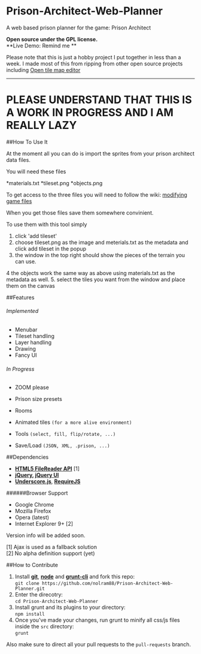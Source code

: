 # Prison-Architect-Web-Planner
A web based prison planner for the game: Prison Architect
 
**Open source under the GPL license.**  
**Live Demo: Remind me **  

Please note that this is just a hobby project I put together in less than a week.
I made most of this from ripping from other open source projects including [Open tile map editor](https://github.com/elias-schuett/Online-Tile-Map-Editor)

----

# PLEASE UNDERSTAND THAT THIS IS A WORK IN PROGRESS AND I AM REALLY LAZY

##How To Use It

At the moment all you can do is import the sprites from your prison architect data files.

You will need these files

*materials.txt
*tileset.png
*objects.png

To get access to the three files you will need to follow the wiki: [modifying game files](http://prisonarchitectwiki.com/wiki/Modding_guide#Modifying_the_Game_Files)

When you get those files save them somewhere convinient.

To use them with this tool simply 

1. click  'add tileset'
2. choose tileset.png as the image and meterials.txt as the metadata and click add tileset in the popup
3. the window in the top right should show the pieces of the terrain you can use.

4 the objects work the same way as above using materials.txt as the metadata as well.
5. select the tiles you want from the window and place them on the canvas



##Features

###### Implemented
  
  * Menubar
  * Tileset handling
  * Layer handling
  * Drawing
  * Fancy UI

###### In Progress
  * ZOOM please
  * Prison size presets
  * Rooms
  * Animated tiles `(for a more alive environment)`
  
  * Tools `(select, fill, flip/rotate, ...)`
  * Save/Load `(JSON, XML, .prison, ...)`


##Dependencies

  * **[HTML5 FileReader API](http://www.w3.org/TR/FileAPI/#dfn-filereader)** [1]
  * **[jQuery](http://jquery.com/), [jQuery UI](http://jqueryui.com/)**
  * **[Underscore.js](http://underscorejs.org/)**, **[RequireJS](http://requirejs.org/)**


######Browser Support

  * Google Chrome
  * Mozilla Firefox
  * Opera (latest)
  * Internet Explorer 9+ [2]

Version info will be added soon.

[1] Ajax is used as a fallback solution  
[2] No alpha definition support (yet)


##How to Contribute

1. Install [**git**](http://git-scm.com/), [**node**](http://nodejs.org/)  and [**grunt-cli**](http://gruntjs.com/getting-started) and fork this repo:  
   `git clone https://github.com/nolram88/Prison-Architect-Web-Planner.git`
3. Enter the direcotry:  
   `cd Prison-Architect-Web-Planner`
3. Install grunt and its plugins to your directory:  
   `npm install`
4. Once you've made your changes, run grunt to minify all css/js files inside the `src` directory:  
   `grunt`

Also make sure to direct all your pull requests to the `pull-requests` branch.
